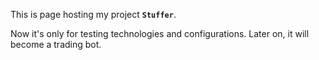 This is page hosting my project **`Stuffer`**.

Now it's only for testing technologies and configurations. 
Later on, it will become a trading bot.